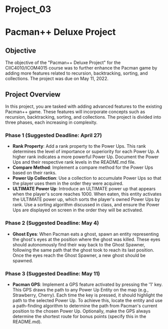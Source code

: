 # Project_03
# Pacman++ Deluxe Project

## Objective

The objective of the "Pacman++ Deluxe Project" for the CIIC4010/ICOM4015 course was to further enhance the Pacman game by adding more features related to recursion, backtracking, sorting, and collections. The project was due on May 11, 2022.

## Project Overview

In this project, you are tasked with adding advanced features to the existing Pacman++ game. These features will incorporate concepts such as recursion, backtracking, sorting, and collections. The project is divided into three phases, each increasing in complexity.

### Phase 1 (Suggested Deadline: April 27)

- **Rank Property**: Add a rank property to the Power Ups. This rank determines the level of importance or superiority for each Power Up. A higher rank indicates a more powerful Power Up. Document the Power Ups and their respective rank levels in the README.md file.
- **Compare Method**: Implement a compare method for the Power Ups based on their ranks.
- **Power Up Collection**: Use a collection to accumulate Power Ups so that the player uses them in the order they were acquired.
- **ULTIMATE Power Up**: Introduce an ULTIMATE power up that appears when the player's score reaches 1000. When eaten, this entity activates the ULTIMATE power up, which sorts the player's owned Power Ups by rank. Use a sorting algorithm discussed in class, and ensure the Power Ups are displayed on screen in the order they will be activated.

### Phase 2 (Suggested Deadline: May 4)

- **Ghost Eyes**: When Pacman eats a ghost, spawn an entity representing the ghost's eyes at the position where the ghost was killed. These eyes should autonomously find their way back to the Ghost Spawner, following the same path that the ghost took to reach its last position. Once the eyes reach the Ghost Spawner, a new ghost should be spawned.

### Phase 3 (Suggested Deadline: May 11)

- **Pacman GPS**: Implement a GPS feature activated by pressing the '1' key. This GPS draws the path to any Power Up Entity on the map (e.g., Strawberry, Cherry). Each time the key is pressed, it should highlight the path to the selected Power Up. To achieve this, locate the entity and use a path-finding algorithm to determine the path from Pacman's current position to the chosen Power Up. Optionally, make the GPS always determine the shortest route for bonus points (specify this in the README.md).
